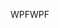 <span data-ttu-id="02446-101">WPF</span><span class="sxs-lookup"><span data-stu-id="02446-101">WPF</span></span>